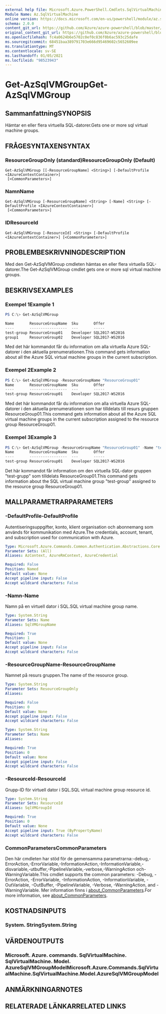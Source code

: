 ```yaml
---
external help file: Microsoft.Azure.PowerShell.Cmdlets.SqlVirtualMachine.dll-Help.xml
Module Name: Az.SqlVirtualMachine
online version: https://docs.microsoft.com/en-us/powershell/module/az.sqlvirtualmachine/get-azsqlvmgroup
schema: 2.0.0
content_git_url: https://github.com/Azure/azure-powershell/blob/master/src/SqlVirtualMachine/SqlVirtualMachine/help/Get-AzSqlVMGroup.md
original_content_git_url: https://github.com/Azure/azure-powershell/blob/master/src/SqlVirtualMachine/SqlVirtualMachine/help/Get-AzSqlVMGroup.md
ms.openlocfilehash: fc4a0624b6e5702c0ef0c836f0b6ac593c25dafe
ms.sourcegitcommit: 68451baa389791703e666d95469602c5652609ee
ms.translationtype: MT
ms.contentlocale: sv-SE
ms.lasthandoff: 01/05/2021
ms.locfileid: "98523943"
---
```

# <span data-ttu-id="ef754-101">Get-AzSqlVMGroup</span><span class="sxs-lookup"><span data-stu-id="ef754-101">Get-AzSqlVMGroup</span></span>

## <span data-ttu-id="ef754-102">Sammanfattning</span><span class="sxs-lookup"><span data-stu-id="ef754-102">SYNOPSIS</span></span>
<span data-ttu-id="ef754-103">Hämtar en eller flera virtuella SQL-datorer.</span><span class="sxs-lookup"><span data-stu-id="ef754-103">Gets one or more sql virtual machine groups.</span></span>

## <span data-ttu-id="ef754-104">FRÅGESYNTAXEN</span><span class="sxs-lookup"><span data-stu-id="ef754-104">SYNTAX</span></span>

### <span data-ttu-id="ef754-105">ResourceGroupOnly (standard)</span><span class="sxs-lookup"><span data-stu-id="ef754-105">ResourceGroupOnly (Default)</span></span>
```
Get-AzSqlVMGroup [[-ResourceGroupName] <String>] [-DefaultProfile <IAzureContextContainer>]
 [<CommonParameters>]
```

### <span data-ttu-id="ef754-106">Namn</span><span class="sxs-lookup"><span data-stu-id="ef754-106">Name</span></span>
```
Get-AzSqlVMGroup [-ResourceGroupName] <String> [-Name] <String> [-DefaultProfile <IAzureContextContainer>]
 [<CommonParameters>]
```

### <span data-ttu-id="ef754-107">ID</span><span class="sxs-lookup"><span data-stu-id="ef754-107">ResourceId</span></span>
```
Get-AzSqlVMGroup [-ResourceId] <String> [-DefaultProfile <IAzureContextContainer>] [<CommonParameters>]
```

## <span data-ttu-id="ef754-108">PROBLEMBESKRIVNING</span><span class="sxs-lookup"><span data-stu-id="ef754-108">DESCRIPTION</span></span>
<span data-ttu-id="ef754-109">Med den Get-AzSqlVMGroup cmdleten hämtas en eller flera virtuella SQL-datorer.</span><span class="sxs-lookup"><span data-stu-id="ef754-109">The Get-AzSqlVMGroup cmdlet gets one or more sql virtual machine groups.</span></span>

## <span data-ttu-id="ef754-110">BESKRIVS</span><span class="sxs-lookup"><span data-stu-id="ef754-110">EXAMPLES</span></span>

### <span data-ttu-id="ef754-111">Exempel 1</span><span class="sxs-lookup"><span data-stu-id="ef754-111">Example 1</span></span>
```powershell
PS C:\> Get-AzSqlVMGroup

Name       ResourceGroupName  Sku       Offer
----       -----------------  ---       -----
test-group ResourceGroup01    Developer SQL2017-WS2016
group1     ResourceGroup02    Developer SQL2017-WS2016
```

<span data-ttu-id="ef754-112">Med det här kommandot får du information om alla virtuella Azure SQL-datorer i den aktuella prenumerationen.</span><span class="sxs-lookup"><span data-stu-id="ef754-112">This command gets information about all the Azure SQL virtual machine groups in the current subscription.</span></span>

### <span data-ttu-id="ef754-113">Exempel 2</span><span class="sxs-lookup"><span data-stu-id="ef754-113">Example 2</span></span>
```powershell
PS C:\> Get-AzSqlVMGroup -ResourceGroupName "ResourceGroup01"
Name       ResourceGroupName  Sku       Offer
----       -----------------  ---       -----
test-group ResourceGroup01    Developer SQL2017-WS2016
```

<span data-ttu-id="ef754-114">Med det här kommandot får du information om alla virtuella Azure SQL-datorer i den aktuella prenumerationen som har tilldelats till resurs gruppen ResourceGroup01.</span><span class="sxs-lookup"><span data-stu-id="ef754-114">This command gets information about all the Azure SQL virtual machine groups in the current subscription assigned to the resource group ResourceGroup01.</span></span>

### <span data-ttu-id="ef754-115">Exempel 3</span><span class="sxs-lookup"><span data-stu-id="ef754-115">Example 3</span></span>
```powershell
PS C:\> Get-AzSqlVMGroup -ResourceGroupName "ResourceGroup01" -Name "test-group"
Name       ResourceGroupName  Sku       Offer
----       -----------------  ---       -----
test-group ResourceGroup01    Developer SQL2017-WS2016
```

<span data-ttu-id="ef754-116">Det här kommandot får information om den virtuella SQL-dator gruppen "test-grupp" som tilldelats ResourceGroup01.</span><span class="sxs-lookup"><span data-stu-id="ef754-116">This command gets information about the SQL virtual machine group "test-group" assigned to the resource group ResourceGroup01.</span></span>

## <span data-ttu-id="ef754-117">MALLPARAMETRAR</span><span class="sxs-lookup"><span data-stu-id="ef754-117">PARAMETERS</span></span>

### <span data-ttu-id="ef754-118">-DefaultProfile</span><span class="sxs-lookup"><span data-stu-id="ef754-118">-DefaultProfile</span></span>
<span data-ttu-id="ef754-119">Autentiseringsuppgifter, konto, klient organisation och abonnemang som används för kommunikation med Azure.</span><span class="sxs-lookup"><span data-stu-id="ef754-119">The credentials, account, tenant, and subscription used for communication with Azure.</span></span>

```yaml
Type: Microsoft.Azure.Commands.Common.Authentication.Abstractions.Core.IAzureContextContainer
Parameter Sets: (All)
Aliases: AzContext, AzureRmContext, AzureCredential

Required: False
Position: Named
Default value: None
Accept pipeline input: False
Accept wildcard characters: False
```

### <span data-ttu-id="ef754-120">-Namn</span><span class="sxs-lookup"><span data-stu-id="ef754-120">-Name</span></span>
<span data-ttu-id="ef754-121">Namn på en virtuell dator i SQL.</span><span class="sxs-lookup"><span data-stu-id="ef754-121">SQL virtual machine group name.</span></span>

```yaml
Type: System.String
Parameter Sets: Name
Aliases: SqlVMGroupName

Required: True
Position: 1
Default value: None
Accept pipeline input: False
Accept wildcard characters: False
```

### <span data-ttu-id="ef754-122">-ResourceGroupName</span><span class="sxs-lookup"><span data-stu-id="ef754-122">-ResourceGroupName</span></span>
<span data-ttu-id="ef754-123">Namnet på resurs gruppen.</span><span class="sxs-lookup"><span data-stu-id="ef754-123">The name of the resource group.</span></span>

```yaml
Type: System.String
Parameter Sets: ResourceGroupOnly
Aliases:

Required: False
Position: 0
Default value: None
Accept pipeline input: False
Accept wildcard characters: False
```

```yaml
Type: System.String
Parameter Sets: Name
Aliases:

Required: True
Position: 0
Default value: None
Accept pipeline input: False
Accept wildcard characters: False
```

### <span data-ttu-id="ef754-124">-ResourceId</span><span class="sxs-lookup"><span data-stu-id="ef754-124">-ResourceId</span></span>
<span data-ttu-id="ef754-125">Grupp-ID för virtuell dator i SQL.</span><span class="sxs-lookup"><span data-stu-id="ef754-125">SQL virtual machine group resource id.</span></span>

```yaml
Type: System.String
Parameter Sets: ResourceId
Aliases: SqlVMGroupId

Required: True
Position: 0
Default value: None
Accept pipeline input: True (ByPropertyName)
Accept wildcard characters: False
```

### <span data-ttu-id="ef754-126">CommonParameters</span><span class="sxs-lookup"><span data-stu-id="ef754-126">CommonParameters</span></span>
<span data-ttu-id="ef754-127">Den här cmdleten har stöd för de gemensamma parametrarna:-debug,-ErrorAction,-ErrorVariable,-InformationAction,-InformationVariable,-disvariable,-utbuffer,-PipelineVariable,-verbose,-WarningAction och-WarningVariable.</span><span class="sxs-lookup"><span data-stu-id="ef754-127">This cmdlet supports the common parameters: -Debug, -ErrorAction, -ErrorVariable, -InformationAction, -InformationVariable, -OutVariable, -OutBuffer, -PipelineVariable, -Verbose, -WarningAction, and -WarningVariable.</span></span> <span data-ttu-id="ef754-128">Mer information finns i [about_CommonParameters](http://go.microsoft.com/fwlink/?LinkID=113216).</span><span class="sxs-lookup"><span data-stu-id="ef754-128">For more information, see [about_CommonParameters](http://go.microsoft.com/fwlink/?LinkID=113216).</span></span>

## <span data-ttu-id="ef754-129">KOSTNADS</span><span class="sxs-lookup"><span data-stu-id="ef754-129">INPUTS</span></span>

### <span data-ttu-id="ef754-130">System. String</span><span class="sxs-lookup"><span data-stu-id="ef754-130">System.String</span></span>

## <span data-ttu-id="ef754-131">VÄRDEN</span><span class="sxs-lookup"><span data-stu-id="ef754-131">OUTPUTS</span></span>

### <span data-ttu-id="ef754-132">Microsoft. Azure. commands. SqlVirtualMachine. SqlVirtualMachine. Model. AzureSqlVMGroupModel</span><span class="sxs-lookup"><span data-stu-id="ef754-132">Microsoft.Azure.Commands.SqlVirtualMachine.SqlVirtualMachine.Model.AzureSqlVMGroupModel</span></span>

## <span data-ttu-id="ef754-133">ANMÄRKNINGAR</span><span class="sxs-lookup"><span data-stu-id="ef754-133">NOTES</span></span>

## <span data-ttu-id="ef754-134">RELATERADE LÄNKAR</span><span class="sxs-lookup"><span data-stu-id="ef754-134">RELATED LINKS</span></span>
